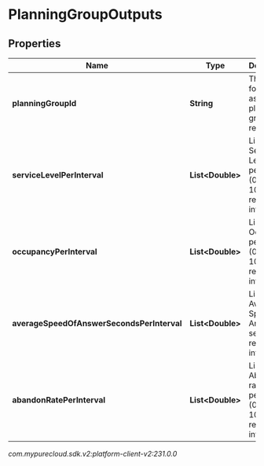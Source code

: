 # PlanningGroupOutputs


## Properties

| Name | Type | Description | Notes |
| ------------ | ------------- | ------------- | ------------- |
| **planningGroupId** | **String** | The ID for for the associated planning group result |  |
| **serviceLevelPerInterval** | **List&lt;Double&gt;** | List of Service Level percentage (0.0-100.0) results per interval |  |
| **occupancyPerInterval** | **List&lt;Double&gt;** | List of Occupancy percentage (0.0-100.0) results per interval |  |
| **averageSpeedOfAnswerSecondsPerInterval** | **List&lt;Double&gt;** | List of Average Speed of Answer (in seconds) results per interval |  |
| **abandonRatePerInterval** | **List&lt;Double&gt;** | List of Abandon rate percentage (0.0-100.0) results per interval |  |




_com.mypurecloud.sdk.v2:platform-client-v2:231.0.0_
